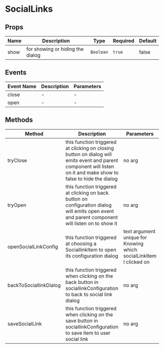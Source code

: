# SocialLinks

## Props

<!-- @vuese:SocialLinks:props:start -->
|Name|Description|Type|Required|Default|
|---|---|---|---|---|
|show|for showing or hiding the dialog|`Boolean`|`true`|false|

<!-- @vuese:SocialLinks:props:end -->


## Events

<!-- @vuese:SocialLinks:events:start -->
|Event Name|Description|Parameters|
|---|---|---|
|close|-|-|
|open|-|-|

<!-- @vuese:SocialLinks:events:end -->


## Methods

<!-- @vuese:SocialLinks:methods:start -->
|Method|Description|Parameters|
|---|---|---|
|tryClose|this function triggered at clicking on closing button on dialog will emits event and parent component will listen on it and make show to false to hide the dialog|no arg|
|tryOpen|this function triggered at clicking on back button on configuration dialog will emits open event and parent component will listen on to show it|no arg|
|openSocialLinkConfig|this function triggered at choosing a SociallinkItem to open its configuration dialog|text argument unique for Knowing which socialLinkItem I clicked on|
|backToSociallinkDialog|this function triggered when clicking on the back button in sociallinkConfiguration to back to social link dialog|no arg|
|saveSocialLink|this function triggered when clicking on the save button in sociallinkConfiguration to save item to user social link|no arg|

<!-- @vuese:SocialLinks:methods:end -->


